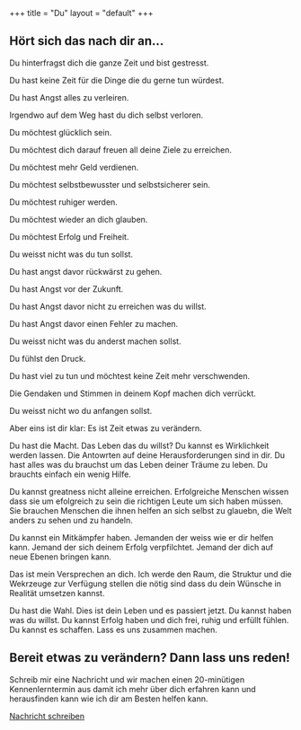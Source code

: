 +++
title = "Du"
layout = "default"
+++

<h2>Hört sich das nach dir an...</h2>


Du hinterfragst dich die ganze Zeit und bist gestresst.

Du hast keine Zeit für die Dinge die du gerne tun würdest.

Du hast Angst alles zu verleiren.

Irgendwo auf dem Weg hast du dich selbst verloren.

Du möchtest glücklich sein.

Du möchtest dich darauf freuen all deine Ziele zu erreichen.

Du möchtest mehr Geld verdienen.

Du möchtest selbstbewusster und selbstsicherer sein.

Du möchtest ruhiger werden.

Du möchtest wieder an dich glauben.

Du möchtest Erfolg und Freiheit.

Du weisst nicht was du tun sollst.

Du hast angst davor rückwärst zu gehen.

Du hast Angst vor der Zukunft.

Du hast Angst davor nicht zu erreichen was du willst.

Du hast Angst davor einen Fehler zu machen.

Du weisst nicht was du anderst machen sollst.

Du fühlst den Druck.

Du hast viel zu tun und möchtest keine Zeit mehr verschwenden.

Die Gendaken und Stimmen in deinem Kopf machen dich verrückt.

Du weisst nicht wo du anfangen sollst.

Aber eins ist dir klar: Es ist Zeit etwas zu verändern.

Du hast die Macht.
Das Leben das du willst? Du kannst es Wirklichkeit werden lassen.
Die Antowrten auf deine Herausforderungen sind in dir.
Du hast alles was du brauchst um das Leben deiner Träume zu leben. 
Du brauchts einfach ein wenig Hilfe.

Du kannst greatness nicht alleine erreichen.
Erfolgreiche Menschen wissen dass sie um efolgreich zu sein die richtigen Leute um sich haben müssen. 
Sie brauchen Menschen die ihnen helfen an sich selbst zu glauebn, die Welt anders zu sehen und zu handeln.

Du kannst ein Mitkämpfer haben.
Jemanden der weiss wie er dir helfen kann.
Jemand der sich deinem Erfolg verpfilchtet.
Jemand der dich auf neue Ebenen bringen kann.

Das ist mein Versprechen an dich.
Ich werde den Raum, die Struktur und die Wekrzeuge zur Verfügung stellen die nötig sind dass du dein Wünsche in Realität umsetzen kannst.

Du hast die Wahl.
Dies ist dein Leben und es passiert jetzt.
Du kannst haben was du willst.
Du kannst Erfolg haben und dich frei, ruhig und erfüllt fühlen.
Du kannst es schaffen.
Lass es uns zusammen machen.


<div class="call-to-action">
	 <h2>Bereit etwas zu verändern? Dann lass uns reden!</h2>
	 <p>Schreib mir eine Nachricht und wir machen einen 20-minütigen Kennenlerntermin aus damit ich mehr über dich erfahren kann und herausfinden kann wie ich dir am Besten helfen kann.</p>

<div class="button-action-container">
	<a href="mailto:verena@verenaortlieb.de" target="_blank">
		<div class="button-action">
		Nachricht schreiben
		</div>
	</a>
</div>
</div>
